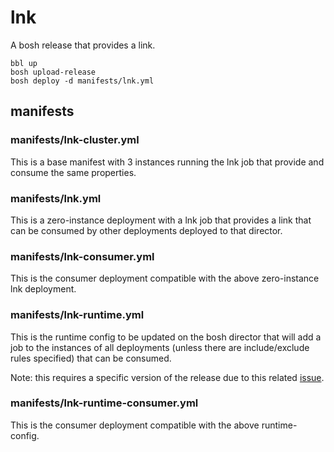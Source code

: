 # lnk

A bosh release that provides a link.

```
bbl up
bosh upload-release
bosh deploy -d manifests/lnk.yml
```

## manifests

### manifests/lnk-cluster.yml

This is a base manifest with 3 instances running the lnk job
that provide and consume the same properties.

### manifests/lnk.yml

This is a zero-instance deployment with a lnk job that provides
a link that can be consumed by other deployments deployed
to that director.

### manifests/lnk-consumer.yml

This is the consumer deployment compatible with the above
zero-instance lnk deployment.

### manifests/lnk-runtime.yml

This is the runtime config to be updated on the bosh director
that will add a job to the instances of all deployments
(unless there are include/exclude rules specified) that
can be consumed.

Note: this requires a specific version of the release
due to this related [issue](https://github.com/cloudfoundry/bosh-cli/issues/57).

### manifests/lnk-runtime-consumer.yml

This is the consumer deployment compatible with the above
runtime-config.
